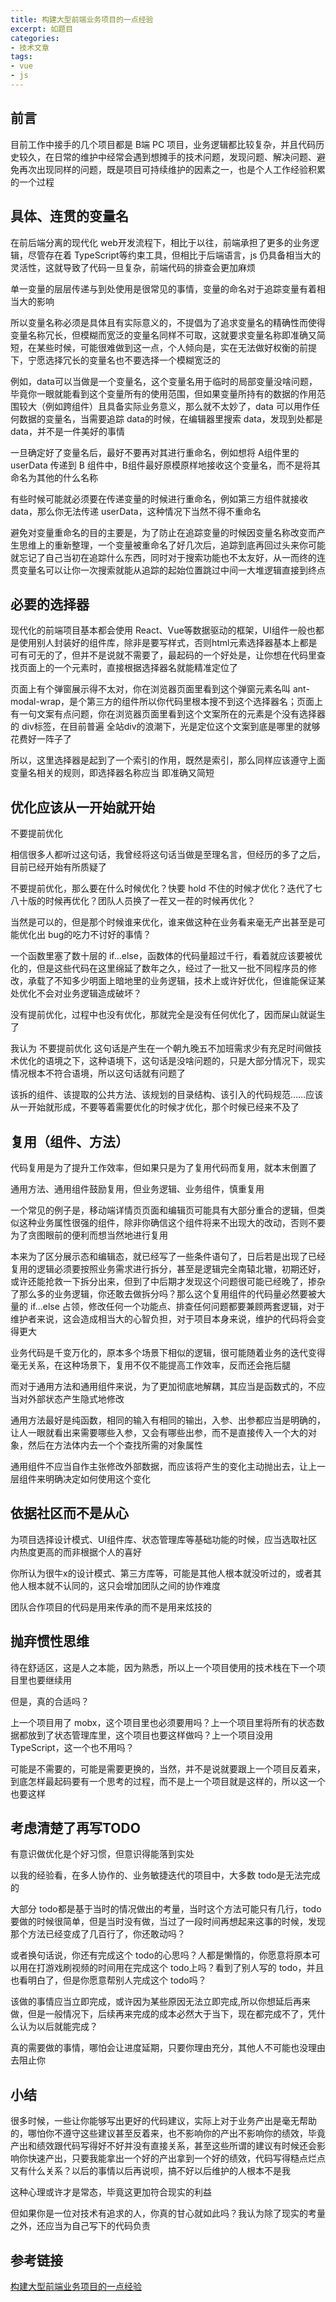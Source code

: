 ```yaml
---
title: 构建大型前端业务项目的一点经验
excerpt: 如题目
categories:
- 技术文章
tags:
- vue
- js
---
```


## 前言
目前工作中接手的几个项目都是 B端 PC 项目，业务逻辑都比较复杂，并且代码历史较久，在日常的维护中经常会遇到想摊手的技术问题，发现问题、解决问题、避免再次出现同样的问题，既是项目可持续维护的因素之一，也是个人工作经验积累的一个过程

## 具体、连贯的变量名
在前后端分离的现代化 web开发流程下，相比于以往，前端承担了更多的业务逻辑，尽管存在着 TypeScript等约束工具，但相比于后端语言，js 仍具备相当大的灵活性，这就导致了代码一旦复杂，前端代码的排查会更加麻烦

单一变量的层层传递与到处使用是很常见的事情，变量的命名对于追踪变量有着相当大的影响

所以变量名称必须是具体且有实际意义的，不提倡为了追求变量名的精确性而使得变量名称冗长，但模糊而宽泛的变量名同样不可取，这就要求变量名称即准确又简短，在某些时候，可能很难做到这一点，个人倾向是，实在无法做好权衡的前提下，宁愿选择冗长的变量名也不要选择一个模糊宽泛的

例如，data可以当做是一个变量名，这个变量名用于临时的局部变量没啥问题，毕竟你一眼就能看到这个变量所有的使用范围，但如果变量所持有的数据的作用范围较大（例如跨组件）且具备实际业务意义，那么就不太妙了，data 可以用作任何数据的变量名，当需要追踪 data的时候，在编辑器里搜索 data，发现到处都是 data，并不是一件美好的事情

一旦确定好了变量名后，最好不要再对其进行重命名，例如想将 A组件里的 userData 传递到 B 组件中，B组件最好原模原样地接收这个变量名，而不是将其命名为其他的什么名称

有些时候可能就必须要在传递变量的时候进行重命名，例如第三方组件就接收 data，那么你无法传递 userData，这种情况下当然不得不重命名

避免对变量重命名的目的主要是，为了防止在追踪变量的时候因变量名称改变而产生思维上的重新整理，一个变量被重命名了好几次后，追踪到底再回过头来你可能就忘记了自己当初在追踪什么东西，同时对于搜索功能也不太友好，从一而终的连贯变量名可以让你一次搜索就能从追踪的起始位置跳过中间一大堆逻辑直接到终点

## 必要的选择器
现代化的前端项目基本都会使用 React、Vue等数据驱动的框架，UI组件一般也都是使用别人封装好的组件库，除非是要写样式，否则html元素选择器基本上都是可有可无的了，但并不是说就不需要了，最起码的一个好处是，让你想在代码里查找页面上的一个元素时，直接根据选择器名就能精准定位了

页面上有个弹窗展示得不太对，你在浏览器页面里看到这个弹窗元素名叫 ant-modal-wrap，是个第三方的组件所以你代码里根本搜不到这个选择器名；页面上有一句文案有点问题，你在浏览器页面里看到这个文案所在的元素是个没有选择器的 div标签，在目前普遍 全站div的浪潮下，光是定位这个文案到底是哪里的就够花费好一阵子了

所以，这里选择器是起到了一个索引的作用，既然是索引，那么同样应该遵守上面变量名相关的规则，即选择器名称应当 即准确又简短

## 优化应该从一开始就开始

不要提前优化

相信很多人都听过这句话，我曾经将这句话当做是至理名言，但经历的多了之后，目前已经开始有所质疑了

不要提前优化，那么要在什么时候优化？快要 hold 不住的时候才优化？迭代了七八十版的时候再优化？团队人员换了一茬又一茬的时候再优化？

当然是可以的，但是那个时候谁来优化，谁来做这种在业务看来毫无产出甚至是可能优化出 bug的吃力不讨好的事情？

一个函数里塞了数十层的 if...else，函数体的代码量超过千行，看着就应该要被优化的，但是这些代码在这里绵延了数年之久，经过了一批又一批不同程序员的修改，承载了不知多少明面上暗地里的业务逻辑，技术上或许好优化，但谁能保证某处优化不会对业务逻辑造成破坏？

没有提前优化，过程中也没有优化，那就完全是没有任何优化了，因而屎山就诞生了

我认为 不要提前优化 这句话是产生在一个朝九晚五不加班需求少有充足时间做技术优化的语境之下，这种语境下，这句话是没啥问题的，只是大部分情况下，现实情况根本不符合语境，所以这句话就有问题了

该拆的组件、该提取的公共方法、该规划的目录结构、该引入的代码规范……应该从一开始就形成，不要等着需要优化的时候才优化，那个时候已经来不及了

## 复用（组件、方法）
代码复用是为了提升工作效率，但如果只是为了复用代码而复用，就本末倒置了

通用方法、通用组件鼓励复用，但业务逻辑、业务组件，慎重复用

一个常见的例子是，移动端详情页页面和编辑页可能具有大部分重合的逻辑，但类似这种业务属性很强的组件，除非你确信这个组件将来不出现大的改动，否则不要为了贪图眼前的便利而想当然地进行复用

本来为了区分展示态和编辑态，就已经写了一些条件语句了，日后若是出现了已经复用的逻辑必须要按照业务需求进行拆分，甚至是逻辑完全南辕北辙，初期还好，或许还能抢救一下拆分出来，但到了中后期才发现这个问题很可能已经晚了，掺杂了那么多的业务逻辑，你还敢去做拆分吗？那么这个复用组件的代码量必然要被大量的 if...else 占领，修改任何一个功能点、排查任何问题都要兼顾两套逻辑，对于维护者来说，这会造成相当大的心智负担，对于项目本身来说，维护的代码将会变得更大

业务代码是千变万化的，原本多个场景下相似的逻辑，很可能随着业务的迭代变得毫无关系，在这种场景下，复用不仅不能提高工作效率，反而还会拖后腿

而对于通用方法和通用组件来说，为了更加彻底地解耦，其应当是函数式的，不应当对外部状态产生隐式地修改

通用方法最好是纯函数，相同的输入有相同的输出，入参、出参都应当是明确的，让人一眼就看出来需要哪些入参，又会有哪些出参，而不是直接传入一个大的对象，然后在方法体内去一个个查找所需的对象属性

通用组件不应当自作主张修改外部数据，而应该将产生的变化主动抛出去，让上一层组件来明确决定如何使用这个变化

## 依据社区而不是从心
为项目选择设计模式、UI组件库、状态管理库等基础功能的时候，应当选取社区内热度更高的而非根据个人的喜好

你所认为很牛x的设计模式、第三方库等，可能是其他人根本就没听过的，或者其他人根本就不认同的，这只会增加团队之间的协作难度

团队合作项目的代码是用来传承的而不是用来炫技的

## 抛弃惯性思维
待在舒适区，这是人之本能，因为熟悉，所以上一个项目使用的技术栈在下一个项目里也要继续用

但是，真的合适吗？

上一个项目用了 mobx，这个项目里也必须要用吗？上一个项目里将所有的状态数据都放到了状态管理库里，这个项目也要这样做吗？上一个项目没用 TypeScript，这一个也不用吗？

可能是不需要的，可能是需要更换的，当然，并不是说就要跟上一个项目反着来，到底怎样最起码要有一个思考的过程，而不是上一个项目就是这样的，所以这一个也要这样

## 考虑清楚了再写TODO
有意识做优化是个好习惯，但意识得能落到实处

以我的经验看，在多人协作的、业务敏捷迭代的项目中，大多数 todo是无法完成的

大部分 todo都是基于当时的情况做出的考量，当时这个方法可能只有几行，todo 要做的时候很简单，但是当时没有做，当过了一段时间再想起来这事的时候，发现那个方法已经变成了几百行了，你还敢动吗？

或者换句话说，你还有完成这个 todo的心思吗？人都是懒惰的，你愿意将原本可以用在打游戏刷视频的时间用在完成这个 todo上吗？看到了别人写的 todo，并且也看明白了，但是你愿意帮别人完成这个 todo吗？

该做的事情应当立即完成，或许因为某些原因无法立即完成,所以你想延后再来做，但是一般情况下，后续再来完成的成本必然大于当下，现在都完成不了，凭什么认为以后就能完成？

真的需要做的事情，哪怕会让进度延期，只要你理由充分，其他人不可能也没理由去阻止你

## 小结
很多时候，一些让你能够写出更好的代码建议，实际上对于业务产出是毫无帮助的，哪怕你不遵守这些建议甚至反着来，也不影响你的产出不影响你的绩效，毕竟产出和绩效跟代码写得好不好并没有直接关系，甚至这些所谓的建议有时候还会影响你快速产出，只要我能拿出一个好的产出拿到一个好的绩效，代码写得糙点烂点又有什么关系？以后的事情以后再说呗，搞不好以后维护的人根本不是我

这种心理或许才是常态，毕竟这更加符合现实的利益

但如果你是一位对技术有追求的人，你真的甘心就如此吗？我认为除了现实的考量之外，还应当为自己写下的代码负责

## 参考链接
[构建大型前端业务项目的一点经验](https://juejin.cn/post/7016948081321050148)

